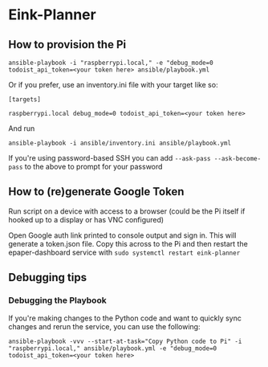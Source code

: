 # Eink-Planner

## How to provision the Pi
`ansible-playbook -i "raspberrypi.local," -e "debug_mode=0 todoist_api_token=<your token here> ansible/playbook.yml`

Or if you prefer, use an inventory.ini file with your target like so:
```
[targets]

raspberrypi.local debug_mode=0 todoist_api_token=<your token here>
```
And run 

``ansible-playbook -i ansible/inventory.ini ansible/playbook.yml``

If you're using password-based SSH you can add `--ask-pass --ask-become-pass` to the above to prompt for your password

## How to (re)generate Google Token
Run script on a device with access to a browser (could be the Pi itself if hooked up to a display or has VNC configured)

Open Google auth link printed to console output and sign in. This will generate a token.json file. Copy this across to the Pi and then restart the epaper-dashboard service with
`sudo systemctl restart eink-planner`

## Debugging tips
### Debugging the Playbook
If you're making changes to the Python code and want to quickly sync changes and rerun the service, you can use the following:

`ansible-playbook -vvv --start-at-task="Copy Python code to Pi" -i "raspberrypi.local," ansible/playbook.yml -e "debug_mode=0 todoist_api_token=<your token here>`
